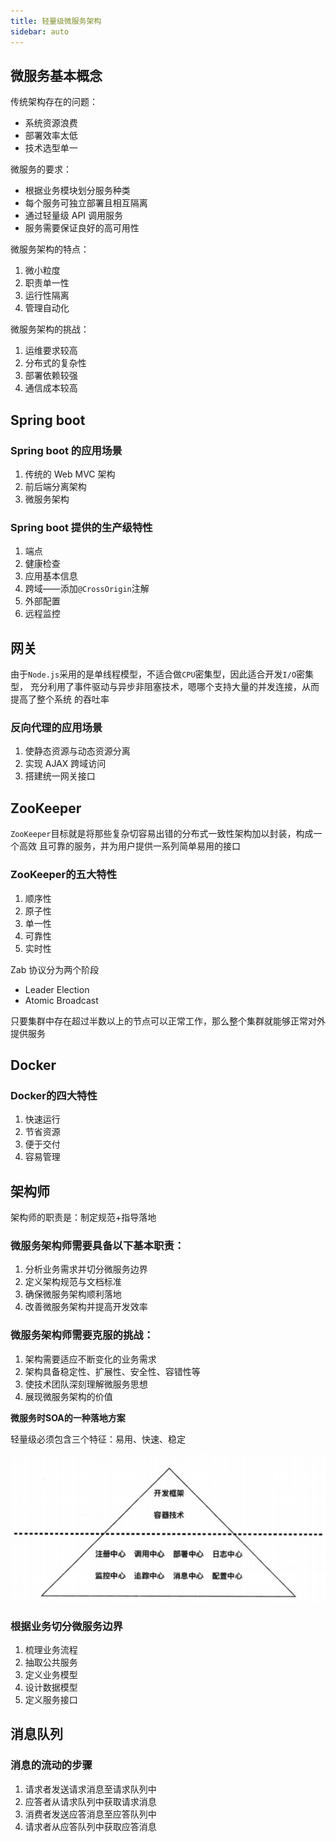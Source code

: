 ```yaml
---
title: 轻量级微服务架构
sidebar: auto
---
```


## 微服务基本概念

传统架构存在的问题：

* 系统资源浪费
* 部署效率太低
* 技术选型单一

微服务的要求：

* 根据业务模块划分服务种类
* 每个服务可独立部署且相互隔离
* 通过轻量级 API 调用服务
* 服务需要保证良好的高可用性

微服务架构的特点：

1. 微小粒度
2. 职责单一性
3. 运行性隔离
4. 管理自动化

微服务架构的挑战：

1. 运维要求较高
2. 分布式的复杂性
3. 部署依赖较强
4. 通信成本较高

## Spring boot

### Spring boot 的应用场景

1. 传统的 Web MVC 架构
2. 前后端分离架构
3. 微服务架构

### Spring boot 提供的生产级特性

1. 端点
2. 健康检查
3. 应用基本信息
4. 跨域——添加`@CrossOrigin`注解
5. 外部配置
6. 远程监控

## 网关

由于`Node.js`采用的是单线程模型，不适合做`CPU`密集型，因此适合开发`I/O`密集型，
充分利用了事件驱动与异步非阻塞技术，嗯哪个支持大量的并发连接，从而提高了整个系统
的吞吐率

### 反向代理的应用场景

1. 使静态资源与动态资源分离
2. 实现 AJAX 跨域访问
3. 搭建统一网关接口

## ZooKeeper

`ZooKeeper`目标就是将那些复杂切容易出错的分布式一致性架构加以封装，构成一个高效
且可靠的服务，并为用户提供一系列简单易用的接口

### ZooKeeper的五大特性

1. 顺序性
2. 原子性
3. 单一性
4. 可靠性
5. 实时性

Zab 协议分为两个阶段

* Leader Election
* Atomic Broadcast

只要集群中存在超过半数以上的节点可以正常工作，那么整个集群就能够正常对外提供服务

## Docker

### Docker的四大特性

1. 快速运行
2. 节省资源
3. 便于交付
4. 容易管理

## 架构师

架构师的职责是：制定规范+指导落地

### 微服务架构师需要具备以下基本职责：

1. 分析业务需求并切分微服务边界
2. 定义架构规范与文档标准
3. 确保微服务架构顺利落地
4. 改善微服务架构并提高开发效率

### 微服务架构师需要克服的挑战：

1. 架构需要适应不断变化的业务需求
2. 架构具备稳定性、扩展性、安全性、容错性等
3. 使技术团队深刻理解微服务思想
4. 展现微服务架构的价值

**微服务时SOA的一种落地方案**

轻量级必须包含三个特征：易用、快速、稳定

![微服务的冰山模型](./imgs/lightweight-mircoservice/iceberg-mircoservice.png)

### 根据业务切分微服务边界

1. 梳理业务流程
2. 抽取公共服务
3. 定义业务模型
4. 设计数据模型
5. 定义服务接口

## 消息队列

### 消息的流动的步骤

1. 请求者发送请求消息至请求队列中
2. 应答者从请求队列中获取请求消息
3. 消费者发送应答消息至应答队列中
4. 请求者从应答队列中获取应答消息
